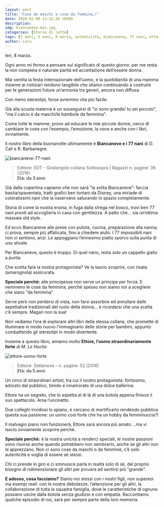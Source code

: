 ```yaml
---
layout: post
title: "Cose da maschi e cose da femmine…!"
date: 2020-02-09 13:32:20 +0300
description:
img: biancaneve-min.jpg
categories: [Storie di latte]
tags: [3 anni, 5 anni, 8 marzo, autenticità, biancaneve, 77 nani, ettore, uomo, forte, straordinariamente]
author: Lara
---
```

Ieri, 8 marzo.

Ogni anno mi fermo a pensare sul significato di questo giorno: per me resta la non completa e naturale parità ed accettazione dell’essere donna.

Mai sentita la festa internazionale dell’uomo, e la quotidianità di una mamma insieme ai notiziari rendono tangibile che stiamo continuando a costruire per le generazioni future un’armonia tra generi, ancora non diffusa.

Con meno stereotipi, forse avremmo vita più facile.

Già alla scuola materna è un susseguirsi di "io sono grande/ tu sei piccolo", "ma il calcio è da maschi/le bambole da femmina".

Come tutte le mamme, provo ad educare le mie piccole donne, cerco di cambiare le cose con l’esempio, l’emozione, la voce e anche con i libri, ovviamente.

Il nostro libro della buonanotte ultimamente è **Biancaneve e i 77 nani** di D. Calì e R. Barbanegre.

<img src="{{site.baseurl}}/assets/img/biancaneve-min.jpg" alt="biancaneve-77-nani">

> Editore:  EDT - Giralangolo collana Sottosopra | Ragazzi n. pagine: 36 (2016)   
**Età: da 3 anni**

Già dalla copertina capiamo che non sarà "la solita Biancaneve": faccia basita/spaventata, tratti grafici ben lontani da Disney, una miriade di coloratissimi nani che la osservano saturando lo spazio completamente.

Storia di come la nostra eroina, in fuga dalla strega nel bosco, trovi ben 77 nani pronti ad accoglierla in casa con gentilezza. A patto che… sia un’ottima massaia old style.

Ed ecco Biancaneve alle prese con pulizie, cucina, preparazione alla nanna; ci prova, sempre più affaticata, fino a chiedere aiuto. I 77 impossibili nani non ci sentono, anzi. Le appoggiano l’ennesimo piatto sporco sulla punta di uno stivale.

Per Biancaneve, questo è troppo. Di quel nano, resta solo un cappello giallo a punta.

Che scelta farà la nostra protagonista? Ve la lascio scoprire, con risata (amarognola) assicurata.

**Speciale perchè:** alle principesse non serve un principe per forza. E nemmeno le cose da femmina, perchè spesso non siamo noi a scegliere che siano "da femmina".

Serve però non perdersi di vista, non farsi assorbire ed annullare dalle aspettative tradizionali del ruolo della donna… e ricordarsi che una scelta c’è sempre. Magari non la sua!

Non vediamo l’ora di esplorare altri libri della stessa collana, che promette di illuminare in modo nuovo l’immaginario delle storie per bambini, appunto combattendo gli stereotipi in modo divertente.

Insieme a questo libro, amiamo molto **Ettore, l’uomo straordinariamente forte** *di M. Le Huche*

<img src="{{site.baseurl}}/assets/img/ettore-min.jpg" alt="ettore-uomo-forte">

> Editore: Settenove – n. pagine: 52 (2016)   
**Età: da 5 anni**

Un circo di straordinari artisti, tra cui il nostro protagonista: fortissimo, adorato dal pubblico, timido e innamorato di una dolce ballerina.

Ettore ha un segreto, che lo aspetta al di là di una botola appena finisce il suo spettacolo. Ama l’uncinetto.

Due colleghi invidiosi lo spiano, e cercano di mortificarlo rendendo pubblica questa sua passione: un uomo così forte che ha un hobby da femminuccia?!

Il malvagio piano non funzionerà, Ettore sarà ancora più amato …ma vi lascio ovviamente scoprire perchè.

**Speciale perchè:** è la nostra unicità a renderci speciali, le nostre passioni sono risorse anche quando potrebbero non sembrarlo, anche se gli altri non le apprezzano. Non ci sono cose da maschi o da femmine, c’è solo autenticità e voglia di essere sè stessi.

Chi ci prende in giro e ci sminuisce parla in realtà solo di sè, del proprio bisogno di ridimensionare gli altri per provare ad sentirsi più "grande".

**E adesso, cosa facciamo?** Siamo noi stessi con i nostri figli, non supereoi ma esempi reali:  con le nostre debolezze, l’attenzione per gli altri, la collaborazione di tutta la squadra famiglia, dove le caratteristiche di ognuno possano uscire dalla botola senza giudizio e con empatia. Raccontiamo qualche episodio di noi, sarà per sempre parte della loro memoria.